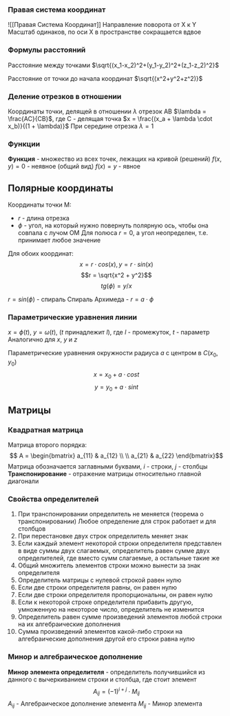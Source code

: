 ### Правая система координат
![[Правая Система Координат]]
Направление поворота от X к Y
Масштаб одинаков, по оси X в пространстве сокращается вдвое
### Формулы расстояний
Расстояние между точками
$\sqrt{(x_1-x_2)^2+(y_1-y_2)^2+(z_1-z_2)^2}$

Расстояние от точки до начала координат
$\sqrt{(x^2+y^2+z^2)}$
### Деление отрезков в отношении
Координаты точки, делящей в отношении $\lambda$ отрезок AB
$\lambda = \frac{AC}{CB}$, где C - делящая точка
$x = \frac{(x_a + \lambda \cdot x_b)}{(1 + \lambda)}$
При середине отрезка $\lambda = 1$
### Функции
**Функция** - множество из всех точек, лежащих на кривой (решений)
$f(x, y) = 0$ - неявное (общий вид)
$f(x) = y$ - явное
## Полярные координаты
Координаты точки M:
- $r$ - длина отрезка
- $\phi$ - угол, на который нужно повернуть полярную ось, чтобы она совпала с лучом OM
Для полюса $r = 0$, а угол неопределен, т.е. принимает любое значение

Для обоих координат:
$$x = r \cdot cos(x), y = r \cdot sin(x)$$
$$r = \sqrt{x^2 + y^2}$$
$$tg(\phi) = y/x$$

$r = sin(\phi)$ - спираль
Спираль Архимеда - $r = a \cdot \phi$
### Параметрические уравнения линии
$x = \phi(t)$, $y = \omega(t)$, ($t$ принадлежит $l$), где $l$ - промежуток, $t$ - параметр
Аналогично для $x$, $y$ и $z$

Параметрические уравнения окружности радиуса $a$ с центром в $C(x_0, y_0)$
$$x = x_0 + a \cdot cost$$
$$y = y_0 + a \cdot sint$$
## Матрицы
### Квадратная матрица
Матрица второго порядка:
$$
A = \begin{bmatrix}
a_{11} & a_{12} \\ \\
a_{21} & a_{22}
\end{bmatrix}$$
Матрица обозначается заглавными буквами, $i$ - строки, $j$ - столбцы
**Транспонирование** - отражение матрицы относительно главной диагонали
### Свойства определителей
1. При транспонировании определитель не меняется (теорема о транспонировании)
  Любое определение для строк работает и для столбцов
2. При перестановке двух строк определитель меняет знак
3. Если каждый элемент некоторой строки определителя представлен в виде суммы двух слагаемых, определитель равен сумме двух определителей, где вместо сумм слагаемые, а остальные такие же
4. Общий множитель элементов строки можно вынести за знак определителя
5. Определитель матрицы с нулевой строкой равен нулю
6. Если две строки определителя равны, он равен нулю
7. Если две строки определителя пропорциональны, он равен нулю
8. Если к некоторой строке определителя прибавить другую, умноженную на некоторое число, определитель не изменится
9. Определитель равен сумме произведений элементов любой строки на их алгебраические дополнения
10. Сумма произведений элементов какой-либо строки на алгебраические дополнения другой его строки равна нулю
### Минор и алгебраическое дополнение
**Минор элемента определителя** - определитель получившийся из данного с вычеркиванием строки и столбца, где стоит элемент
$$A_{ij}=(-1)^{i+j}\cdot M_{ij}$$
$A_{ij}$ - Алгебраическое дополнение элемента
$M_{ij}$ - Минор элемента
